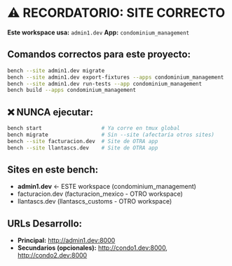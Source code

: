 # ⚠️ RECORDATORIO: SITE CORRECTO

**Este workspace usa:** `admin1.dev`
**App:** `condominium_management`

## Comandos correctos para este proyecto:

```bash
bench --site admin1.dev migrate
bench --site admin1.dev export-fixtures --apps condominium_management
bench --site admin1.dev run-tests --app condominium_management
bench build --apps condominium_management
```

## ❌ NUNCA ejecutar:

```bash
bench start                   # Ya corre en tmux global
bench migrate                 # Sin --site (afectaría otros sites)
bench --site facturacion.dev  # Site de OTRA app
bench --site llantascs.dev    # Site de OTRA app
```

## Sites en este bench:

- **admin1.dev** ← ESTE workspace (condominium_management)
- facturacion.dev (facturacion_mexico - OTRO workspace)
- llantascs.dev (llantascs_customs - OTRO workspace)

## URLs Desarrollo:

- **Principal:** http://admin1.dev:8000
- **Secundarios (opcionales):** http://condo1.dev:8000, http://condo2.dev:8000
